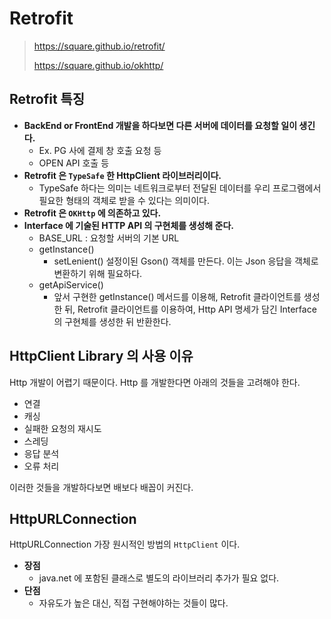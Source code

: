 # Retrofit

> https://square.github.io/retrofit/
>
> https://square.github.io/okhttp/

## Retrofit 특징

- __BackEnd or FrontEnd 개발을 하다보면 다른 서버에 데이터를 요청할 일이 생긴다.__
  - Ex. PG 사에 결제 창 호출 요청 등
  - OPEN API 호출 등
- __Retrofit 은 `TypeSafe` 한 HttpClient 라이브러리이다.__
  - TypeSafe 하다는 의미는 네트워크로부터 전달된 데이터를 우리 프로그램에서 필요한 형태의 객체로 받을 수 있다는 의미이다.
- __Retrofit 은 `OKHttp` 에 의존하고 있다.__
- __Interface 에 기술된 HTTP API 의 구현체를 생성해 준다.__
  - BASE_URL : 요청할 서버의 기본 URL
  - getInstance()
    - setLenient() 설정이된 Gson() 객체를 만든다. 이는 Json 응답을 객체로 변환하기 위해 필요하다.
  - getApiService()
    - 앞서 구현한 getInstance() 메서드를 이용해, Retrofit 클라이언트를 생성한 뒤, Retrofit 클라이언트를 이용하여, Http API 명세가 담긴 Interface 의 구현체를 생성한 뒤 반환한다.

## HttpClient Library 의 사용 이유

Http 개발이 어렵기 때문이다. Http 를 개발한다면 아래의 것들을 고려해야 한다.

- 연결
- 캐싱
- 실패한 요청의 재시도
- 스레딩
- 응답 분석
- 오류 처리

이러한 것들을 개발하다보면 배보다 배꼽이 커진다.

## HttpURLConnection

HttpURLConnection 가장 원시적인 방법의 `HttpClient` 이다.

- __장점__
  - java.net 에 포함된 클래스로 별도의 라이브러리 추가가 필요 없다.
- __단점__
  - 자유도가 높은 대신, 직접 구현해야하는 것들이 많다.


